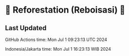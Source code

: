 
# 🌳 Reforestation (Reboisasi) 🌲

## Last Updated

GitHub Actions time: Mon Jul  1 09:23:13 UTC 2024

Indonesia/Jakarta time: Mon Jul  1 16:23:13 WIB 2024
